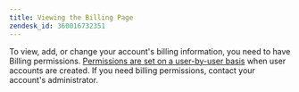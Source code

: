 ```yaml
---
title: Viewing the Billing Page
zendesk_id: 360016732351
---
```


To view, add, or change your account's billing information, you need to have Billing permissions. [Permissions are set on a user-by-user basis](../../administrator/user-management/user-management.md) when user accounts are created. If you need billing permissions, contact your account's administrator.

